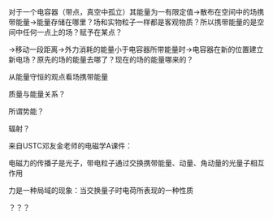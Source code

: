对于一个电容器（带点，真空中孤立）其能量为一有限定值->散布在空间中的场携带能量->能量存储在哪里？场和实物粒子一样都是客观物质？所以携带能量的是空间中任何一点上的场？赋予在某点？

->移动一段距离->外力消耗的能量小于电容器所带能量时->电容器在新的位置建立新电场？原先的场的能量去哪了？现在的场的能量哪来的？

从能量守恒的观点看场携带能量

质量与能量关系？

所谓势能？

辐射？

来自USTC邓友金老师的电磁学A课件：

电磁力的传播子是光子，带电粒子通过交换携带能量、动量、角动量的光量子相互作用

力是一种局域的现象：当交换量子时电荷所表现的一种性质

？？？

